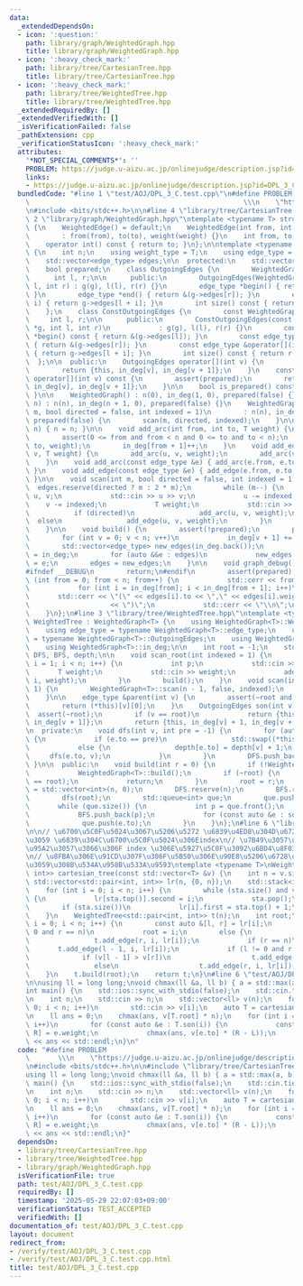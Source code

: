 ```yaml
---
data:
  _extendedDependsOn:
  - icon: ':question:'
    path: library/graph/WeightedGraph.hpp
    title: library/graph/WeightedGraph.hpp
  - icon: ':heavy_check_mark:'
    path: library/tree/CartesianTree.hpp
    title: library/tree/CartesianTree.hpp
  - icon: ':heavy_check_mark:'
    path: library/tree/WeightedTree.hpp
    title: library/tree/WeightedTree.hpp
  _extendedRequiredBy: []
  _extendedVerifiedWith: []
  _isVerificationFailed: false
  _pathExtension: cpp
  _verificationStatusIcon: ':heavy_check_mark:'
  attributes:
    '*NOT_SPECIAL_COMMENTS*': ''
    PROBLEM: https://judge.u-aizu.ac.jp/onlinejudge/description.jsp?id=DPL_3_C
    links:
    - https://judge.u-aizu.ac.jp/onlinejudge/description.jsp?id=DPL_3_C
  bundledCode: "#line 1 \"test/AOJ/DPL_3_C.test.cpp\"\n#define PROBLEM           \
    \                                                     \\\n    \"https://judge.u-aizu.ac.jp/onlinejudge/description.jsp?id=DPL_3_C\"\
    \n#include <bits/stdc++.h>\n\n#line 4 \"library/tree/CartesianTree.hpp\"\n\n#line\
    \ 2 \"library/graph/WeightedGraph.hpp\"\ntemplate <typename T> struct WeightedEdge\
    \ {\n    WeightedEdge() = default;\n    WeightedEdge(int from, int to, T weight)\n\
    \        : from(from), to(to), weight(weight) {}\n    int from, to;\n    T weight;\n\
    \    operator int() const { return to; }\n};\n\ntemplate <typename T> struct WeightedGraph\
    \ {\n    int n;\n    using weight_type = T;\n    using edge_type = WeightedEdge<T>;\n\
    \    std::vector<edge_type> edges;\n\n  protected:\n    std::vector<int> in_deg;\n\
    \    bool prepared;\n    class OutgoingEdges {\n        WeightedGraph *g;\n  \
    \      int l, r;\n\n      public:\n        OutgoingEdges(WeightedGraph *g, int\
    \ l, int r) : g(g), l(l), r(r) {}\n        edge_type *begin() { return &(g->edges[l]);\
    \ }\n        edge_type *end() { return &(g->edges[r]); }\n        edge_type &operator[](int\
    \ i) { return g->edges[l + i]; }\n        int size() const { return r - l; }\n\
    \    };\n    class ConstOutgoingEdges {\n        const WeightedGraph *g;\n   \
    \     int l, r;\n\n      public:\n        ConstOutgoingEdges(const WeightedGraph\
    \ *g, int l, int r)\n            : g(g), l(l), r(r) {}\n        const edge_type\
    \ *begin() const { return &(g->edges[l]); }\n        const edge_type *end() const\
    \ { return &(g->edges[r]); }\n        const edge_type &operator[](int i) const\
    \ { return g->edges[l + i]; }\n        int size() const { return r - l; }\n  \
    \  };\n\n  public:\n    OutgoingEdges operator[](int v) {\n        assert(prepared);\n\
    \        return {this, in_deg[v], in_deg[v + 1]};\n    }\n    const ConstOutgoingEdges\
    \ operator[](int v) const {\n        assert(prepared);\n        return {this,\
    \ in_deg[v], in_deg[v + 1]};\n    }\n\n    bool is_prepared() const { return prepared;\
    \ }\n\n    WeightedGraph() : n(0), in_deg(1, 0), prepared(false) {}\n    WeightedGraph(int\
    \ n) : n(n), in_deg(n + 1, 0), prepared(false) {}\n    WeightedGraph(int n, int\
    \ m, bool directed = false, int indexed = 1)\n        : n(n), in_deg(n + 1, 0),\
    \ prepared(false) {\n        scan(m, directed, indexed);\n    }\n\n    void resize(int\
    \ n) { n = n; }\n\n    void add_arc(int from, int to, T weight) {\n        assert(!prepared);\n\
    \        assert(0 <= from and from < n and 0 <= to and to < n);\n        edges.emplace_back(from,\
    \ to, weight);\n        in_deg[from + 1]++;\n    }\n    void add_edge(int u, int\
    \ v, T weight) {\n        add_arc(u, v, weight);\n        add_arc(v, u, weight);\n\
    \    }\n    void add_arc(const edge_type &e) { add_arc(e.from, e.to, e.weight);\
    \ }\n    void add_edge(const edge_type &e) { add_edge(e.from, e.to, e.weight);\
    \ }\n\n    void scan(int m, bool directed = false, int indexed = 1) {\n      \
    \  edges.reserve(directed ? m : 2 * m);\n        while (m--) {\n            int\
    \ u, v;\n            std::cin >> u >> v;\n            u -= indexed;\n        \
    \    v -= indexed;\n            T weight;\n            std::cin >> weight;\n \
    \           if (directed)\n                add_arc(u, v, weight);\n          \
    \  else\n                add_edge(u, v, weight);\n        }\n        build();\n\
    \    }\n\n    void build() {\n        assert(!prepared);\n        prepared = true;\n\
    \        for (int v = 0; v < n; v++)\n            in_deg[v + 1] += in_deg[v];\n\
    \        std::vector<edge_type> new_edges(in_deg.back());\n        auto counter\
    \ = in_deg;\n        for (auto &&e : edges)\n            new_edges[counter[e.from]++]\
    \ = e;\n        edges = new_edges;\n    }\n\n    void graph_debug() const {\n\
    #ifndef __DEBUG\n        return;\n#endif\n        assert(prepared);\n        for\
    \ (int from = 0; from < n; from++) {\n            std::cerr << from << \";\";\n\
    \            for (int i = in_deg[from]; i < in_deg[from + 1]; i++)\n         \
    \       std::cerr << \"(\" << edges[i].to << \",\" << edges[i].weight\n      \
    \                    << \")\";\n            std::cerr << \"\\n\";\n        }\n\
    \    }\n};\n#line 3 \"library/tree/WeightedTree.hpp\"\ntemplate <typename T> struct\
    \ WeightedTree : WeightedGraph<T> {\n    using WeightedGraph<T>::WeightedGraph;\n\
    \    using edge_type = typename WeightedGraph<T>::edge_type;\n    using OutgoingEdges\
    \ = typename WeightedGraph<T>::OutgoingEdges;\n    using WeightedGraph<T>::n;\n\
    \    using WeightedGraph<T>::in_deg;\n\n    int root = -1;\n    std::vector<int>\
    \ DFS, BFS, depth;\n\n    void scan_root(int indexed = 1) {\n        for (int\
    \ i = 1; i < n; i++) {\n            int p;\n            std::cin >> p;\n     \
    \       T weight;\n            std::cin >> weight;\n            add_edge(p - indexed,\
    \ i, weight);\n        }\n        build();\n    }\n    void scan(int indexed =\
    \ 1) {\n        WeightedGraph<T>::scan(n - 1, false, indexed);\n        build();\n\
    \    }\n\n    edge_type &parent(int v) {\n        assert(~root and root != v);\n\
    \        return (*this)[v][0];\n    }\n    OutgoingEdges son(int v) {\n      \
    \  assert(~root);\n        if (v == root)\n            return {this, in_deg[v],\
    \ in_deg[v + 1]};\n        return {this, in_deg[v] + 1, in_deg[v + 1]};\n    }\n\
    \n  private:\n    void dfs(int v, int pre = -1) {\n        for (auto &e : (*this)[v])\
    \ {\n            if (e.to == pre)\n                std::swap((*this)[v][0], e);\n\
    \            else {\n                depth[e.to] = depth[v] + 1;\n           \
    \     dfs(e.to, v);\n            }\n        }\n        DFS.push_back(v);\n   \
    \ }\n\n  public:\n    void build(int r = 0) {\n        if (!WeightedGraph<T>::is_prepared())\n\
    \            WeightedGraph<T>::build();\n        if (~root) {\n            assert(r\
    \ == root);\n            return;\n        }\n        root = r;\n        depth\
    \ = std::vector<int>(n, 0);\n        DFS.reserve(n);\n        BFS.reserve(n);\n\
    \        dfs(root);\n        std::queue<int> que;\n        que.push(root);\n \
    \       while (que.size()) {\n            int p = que.front();\n            que.pop();\n\
    \            BFS.push_back(p);\n            for (const auto &e : son(p))\n   \
    \             que.push(e.to);\n        }\n    }\n};\n#line 6 \"library/tree/CartesianTree.hpp\"\
    \n\n// \u6700\u5C0F\u5024\u3067\u5206\u5272 \u6839\u4ED8\u304D\u6728\u3092\u6E21\
    \u3059 \u6839\u304C\u6700\u5C0F\u5024\u306Eindex\n// \u7B49\u3057\u3044\u5024\u306B\
    \u95A2\u3057\u3066\u306F index \u306E\u5927\u5C0F\u3092\u6BD4\u8F03\u3059\u308B\
    \n// \u8FBA\u306E\u91CD\u307F\u306F\u5B50\u306E\u90E8\u5206\u6728\u304C\u62C5\u5F53\
    \u3059\u308B\u534A\u958B\u533A\u9593\ntemplate <typename T>\nWeightedTree<std::pair<int,\
    \ int>> cartesian_tree(const std::vector<T> &v) {\n    int n = v.size();\n   \
    \ std::vector<std::pair<int, int>> lr(n, {0, n});\n    std::stack<int> sta;\n\
    \    for (int i = 0; i < n; i++) {\n        while (sta.size() and v[i] < v[sta.top()])\
    \ {\n            lr[sta.top()].second = i;\n            sta.pop();\n        }\n\
    \        if (sta.size())\n            lr[i].first = sta.top() + 1;\n        sta.push(i);\n\
    \    }\n    WeightedTree<std::pair<int, int>> t(n);\n    int root;\n    for (int\
    \ i = 0; i < n; i++) {\n        const auto &[l, r] = lr[i];\n        if (l ==\
    \ 0 and r == n)\n            root = i;\n        else {\n            if (l == 0)\n\
    \                t.add_edge(r, i, lr[i]);\n            if (r == n)\n         \
    \       t.add_edge(l - 1, i, lr[i]);\n            if (l != 0 and r != n)\n   \
    \             if (v[l - 1] > v[r])\n                    t.add_edge(l - 1, i, lr[i]);\n\
    \                else\n                    t.add_edge(r, i, lr[i]);\n        }\n\
    \    }\n    t.build(root);\n    return t;\n}\n#line 6 \"test/AOJ/DPL_3_C.test.cpp\"\
    \n\nusing ll = long long;\nvoid chmax(ll &a, ll b) { a = std::max(a, b); }\n\n\
    int main() {\n    std::ios::sync_with_stdio(false);\n    std::cin.tie(nullptr);\n\
    \n    int n;\n    std::cin >> n;\n    std::vector<ll> v(n);\n    for (int i =\
    \ 0; i < n; i++)\n        std::cin >> v[i];\n    auto T = cartesian_tree(v);\n\
    \n    ll ans = 0;\n    chmax(ans, v[T.root] * n);\n    for (int i = 0; i < n;\
    \ i++)\n        for (const auto &e : T.son(i)) {\n            const auto &[L,\
    \ R] = e.weight;\n            chmax(ans, v[e.to] * (R - L));\n        }\n    std::cout\
    \ << ans << std::endl;\n}\n"
  code: "#define PROBLEM                                                         \
    \       \\\n    \"https://judge.u-aizu.ac.jp/onlinejudge/description.jsp?id=DPL_3_C\"\
    \n#include <bits/stdc++.h>\n\n#include \"library/tree/CartesianTree.hpp\"\n\n\
    using ll = long long;\nvoid chmax(ll &a, ll b) { a = std::max(a, b); }\n\nint\
    \ main() {\n    std::ios::sync_with_stdio(false);\n    std::cin.tie(nullptr);\n\
    \n    int n;\n    std::cin >> n;\n    std::vector<ll> v(n);\n    for (int i =\
    \ 0; i < n; i++)\n        std::cin >> v[i];\n    auto T = cartesian_tree(v);\n\
    \n    ll ans = 0;\n    chmax(ans, v[T.root] * n);\n    for (int i = 0; i < n;\
    \ i++)\n        for (const auto &e : T.son(i)) {\n            const auto &[L,\
    \ R] = e.weight;\n            chmax(ans, v[e.to] * (R - L));\n        }\n    std::cout\
    \ << ans << std::endl;\n}"
  dependsOn:
  - library/tree/CartesianTree.hpp
  - library/tree/WeightedTree.hpp
  - library/graph/WeightedGraph.hpp
  isVerificationFile: true
  path: test/AOJ/DPL_3_C.test.cpp
  requiredBy: []
  timestamp: '2025-05-29 22:07:03+09:00'
  verificationStatus: TEST_ACCEPTED
  verifiedWith: []
documentation_of: test/AOJ/DPL_3_C.test.cpp
layout: document
redirect_from:
- /verify/test/AOJ/DPL_3_C.test.cpp
- /verify/test/AOJ/DPL_3_C.test.cpp.html
title: test/AOJ/DPL_3_C.test.cpp
---
```


